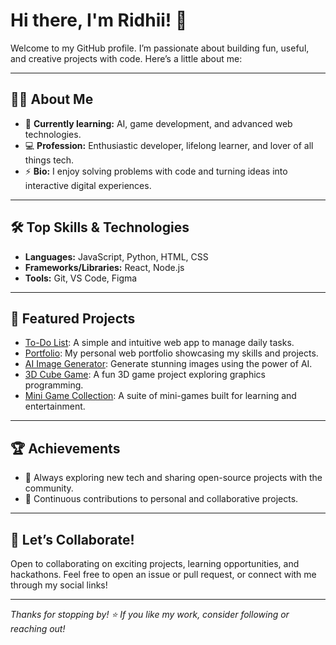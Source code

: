 # Hi there, I'm Ridhii! 👋

Welcome to my GitHub profile. I’m passionate about building fun, useful, and creative projects with code. Here’s a little about me:

---

## 👩‍💻 About Me

- 🌱 **Currently learning:** AI, game development, and advanced web technologies.
- 💻 **Profession:** Enthusiastic developer, lifelong learner, and lover of all things tech.
- ⚡ **Bio:** I enjoy solving problems with code and turning ideas into interactive digital experiences.

---

## 🛠️ Top Skills & Technologies

- **Languages:** JavaScript, Python, HTML, CSS
- **Frameworks/Libraries:** React, Node.js
- **Tools:** Git, VS Code, Figma

---

## 🚀 Featured Projects

- [To-Do List](https://github.com/ridhii17/To-Do-List): A simple and intuitive web app to manage daily tasks.
- [Portfolio](https://github.com/ridhii17/Portfolio): My personal web portfolio showcasing my skills and projects.
- [AI Image Generator](https://github.com/ridhii17/AI---Image---Generator): Generate stunning images using the power of AI.
- [3D Cube Game](https://github.com/ridhii17/3D-Cube-Game): A fun 3D game project exploring graphics programming.
- [Mini Game Collection](https://github.com/ridhii17/-Mini-Game-Collection): A suite of mini-games built for learning and entertainment.

---

## 🏆 Achievements

- 🚩 Always exploring new tech and sharing open-source projects with the community.
- 🥇 Continuous contributions to personal and collaborative projects.

---

## 🤝 Let’s Collaborate!

Open to collaborating on exciting projects, learning opportunities, and hackathons. Feel free to open an issue or pull request, or connect with me through my social links!

---

_Thanks for stopping by! ⭐️ If you like my work, consider following or reaching out!_
